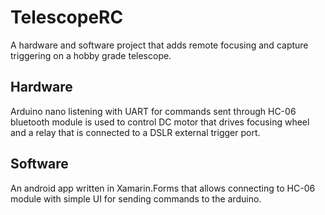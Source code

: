 # TelescopeRC

A hardware and software project that adds remote focusing and capture triggering on a hobby grade telescope.

## Hardware

Arduino nano listening with UART for commands sent through HC-06 bluetooth module is used to control DC motor that drives focusing wheel and a relay that is connected to a DSLR external trigger port.

## Software

An android app written in Xamarin.Forms that allows connecting to HC-06 module with simple UI for sending commands to the arduino.

